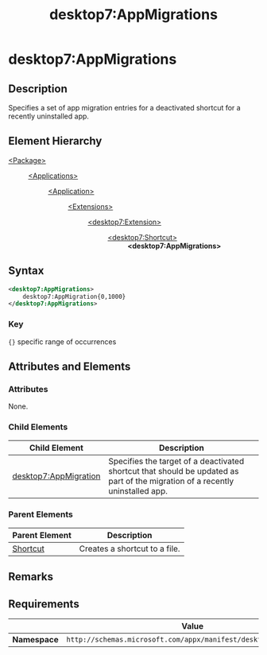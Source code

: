 ﻿---
title: desktop7:AppMigrations
description: Specifies a set of app migration entries for a deactivated shortcut for a recently uninstalled app.
ms.date: 10/15/2021
ms.topic: reference
keywords: windows 10, uwp, schema, manifest, desktop, extension 
ms.custom: 19H1
---

# desktop7:AppMigrations

## Description
Specifies a set of app migration entries for a deactivated shortcut for a recently uninstalled app.

## Element Hierarchy
<dl>
<dt><a href="element-package.md">&lt;Package&gt;</a></dt>
<dd>
<dl>
<dt><a href="element-applications.md">&lt;Applications&gt;</a></dt>
<dd>
<dl>
<dt><a href="element-application.md">&lt;Application&gt;</a></dt>
<dd>
<dl>
<dt><a href="element-1-extensions.md">&lt;Extensions&gt;</a></dt>
<dd>
<dl>
<dt><a href="element-desktop7-extension.md">&lt;desktop7:Extension&gt;</a></dt>
<dd>
<dl>
<dt><a href="element-desktop7-shortcut.md">&lt;desktop7:Shortcut&gt;</a></dt>
<dd><b>&lt;desktop7:AppMigrations&gt;</b></dd>
</dl>
</dd>
</dl>
</dd>
</dl>
</dd>
</dl>
</dd>
</dl>
</dd>
</dl>


## Syntax

```xml
<desktop7:AppMigrations>
    desktop7:AppMigration{0,1000}
</desktop7:AppMigrations>
```

### Key
`{}` specific range of occurrences

## Attributes and Elements

### Attributes

None.

### Child Elements

| Child Element | Description |
|---------------|-------------|
| [desktop7:AppMigration](element-desktop7-appmigration.md) | Specifies the target of a deactivated shortcut that should be updated as part of the migration of a recently uninstalled app. |  

### Parent Elements

| Parent Element | Description |
|---------------|-------------|
| [Shortcut](element-desktop7-shortcut.md) | Creates a shortcut to a file. |  


## Remarks



## Requirements

|               |     Value                                                        |
|---------------|-------------------------------------------------------------|
| **Namespace** | `http://schemas.microsoft.com/appx/manifest/desktop/windows10/7` |